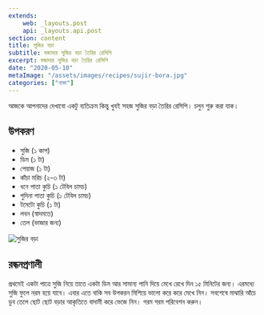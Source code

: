 ```yaml
---
extends:
    web: _layouts.post
    api: _layouts.api.post
section: content
title: সুজির বড়া
subtitle: মজাদার সুজির বড়া তৈরির রেসিপি
excerpt: মজাদার সুজির বড়া তৈরির রেসিপি
date: "2020-05-10"
metaImage: "/assets/images/recipes/sujir-bora.jpg"
categories: ["নাস্তা"]
---
```


আজকে আপনাদের দেখাবো একটু ব্যতিক্রম কিন্তু খুবই সহজ সুজির বড়া তৈরির রেসিপি। চলুন শুরু করা যাক।

## উপকরণ

- সুজি (১ কাপ)
- ডিম (১ টা)
- পেয়াজ (১ টা)
- কাঁচা মরিচ (২-৩ টা)
- ধনে পাতা কুচি (১ টেবিল চামচ)
- পুদিনা পাতা কুচি (১ টেবিল চামচ)
- টমেটো কুচি (১ টা)
- লবন (স্বাদমতে)
- তেল (ভাজার জন্য)

![সুজির বড়া](/assets/images/recipes/sujir-bora.jpg)

## রন্ধনপ্রণালী

প্রথমেই একটা পাত্রে সুজি নিয়ে তাতে একটা ডিম আর সামান্য পানি দিয়ে মেখে রেখে দিন ১৫ মিনিটের জন্য। এরমধ্যে
সুজি ফুলে নরম হয়ে যাবে। এবার এতে বাকি সব উপকরন মিশিয়ে ভালো করে করে মেখে নিন। সবশেষে মাঝারি আঁচে
ডুব তেলে ছোট ছোট বড়ার আকৃতিতে বাদামী করে ভেজে নিন। গরম গরম পরিবেশন করুন।
